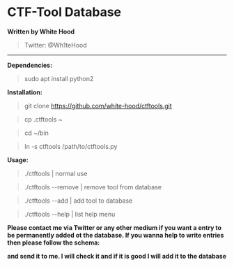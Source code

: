 # CTF-Tool Database 
**Written by White Hood**
> Twitter: @Wh1teHood

---

**Dependencies:**

>sudo apt install python2

**Installation:**

>git clone https://github.com/white-hood/ctftools.git

>cp .ctftools ~

>cd ~/bin

>ln -s ctftools /path/to/ctftools.py

**Usage:**

>./ctftools          | normal use

>./ctftools --remove | remove tool from database

>./ctftools --add    | add tool to database

>./ctftools --help   | list help menu


**Please contact me via Twitter or any other medium if you want a entry to be permanently added ot the database. If you wanna help
to write entries then please follow the schema:**

<Programm name>

<Description>
  
<Optional How to Install>
  
<Credits to you>
  
**and send it to me. I will check it and if it is good I will add it to the database**
